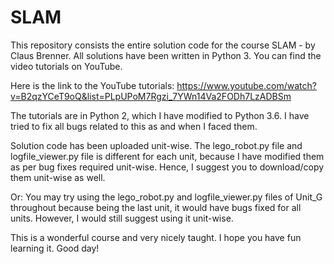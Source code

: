 # SLAM
This repository consists the entire solution code for the course SLAM - by Claus Brenner. All solutions have been written in Python 3. You can find the video tutorials on YouTube.

Here is the link to the YouTube tutorials: https://www.youtube.com/watch?v=B2qzYCeT9oQ&list=PLpUPoM7Rgzi_7YWn14Va2FODh7LzADBSm

The tutorials are in Python 2, which I have modified to Python 3.6. I have tried to fix all bugs related to this as and when I faced them.

Solution code has been uploaded unit-wise. The lego_robot.py file and logfile_viewer.py file is different for each unit, because I have modified them as per bug fixes required unit-wise.
Hence, I suggest you to download/copy them unit-wise as well. 

Or: You may try using the lego_robot.py and logfile_viewer.py files of Unit_G throughout because being the last unit, it would have bugs fixed for all units. However, I would still suggest using it unit-wise.

This is a wonderful course and very nicely taught. I hope you have fun learning it. Good day!
